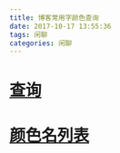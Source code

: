 ```yaml
---
title: 博客常用字颜色查询
date: 2017-10-17 13:55:36
tags: 闲聊
categories: 闲聊
---
```



# [查询](https://www.w3schools.com/colors/colors_picker.asp)  

# [颜色名列表](http://www.w3school.com.cn/tags/html_ref_colornames.asp)  
